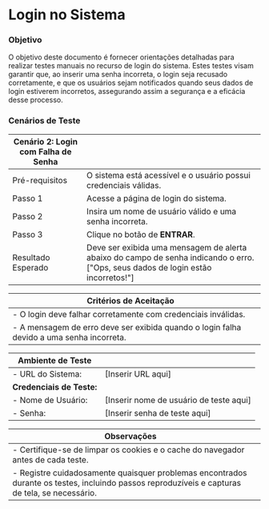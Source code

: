 # Login no Sistema

### Objetivo

O objetivo deste documento é fornecer orientações detalhadas para realizar testes manuais no recurso de login do sistema. Estes testes visam garantir que, ao inserir uma senha incorreta, o login seja recusado corretamente, e que os usuários sejam notificados quando seus dados de login estiverem incorretos, assegurando assim a segurança e a eficácia desse processo.

### Cenários de Teste

| Cenário 2: Login com Falha de Senha |  |
| ---------------------------- | -- |
| Pré-requisitos | O sistema está acessível e o usuário possui credenciais válidas. |
| Passo 1 | Acesse a página de login do sistema. |
| Passo 2 | Insira um nome de usuário válido e uma senha incorreta. |
| Passo 3 | Clique no botão de **ENTRAR**. |
| Resultado Esperado | Deve ser exibida uma mensagem de alerta abaixo do campo de senha indicando o erro. ["Ops, seus dados de login estão incorretos!"] |

| Critérios de Aceitação | |
|------------------------|-|
| - O login deve falhar corretamente com credenciais inválidas. | |
| - A mensagem de erro deve ser exibida quando o login falha devido a uma senha incorreta. | |

| Ambiente de Teste | |
|-------------------|-|
| - URL do Sistema: | [Inserir URL aqui] |
| **Credenciais de Teste:** | |
| - Nome de Usuário: | [Inserir nome de usuário de teste aqui] |
| - Senha: | [Inserir senha de teste aqui] |

| Observações | |
|-------------|-|
| - Certifique-se de limpar os cookies e o cache do navegador antes de cada teste. | |
| - Registre cuidadosamente quaisquer problemas encontrados durante os testes, incluindo passos reproduzíveis e capturas de tela, se necessário. | |


